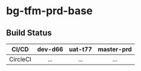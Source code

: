 # bg-tfm-prd-base

## Build Status

|CI/CD|dev-d66|uat-t77|master-prd|
|---|:---:|:---:|:---:|
|CircleCI | ... | ... | ... |